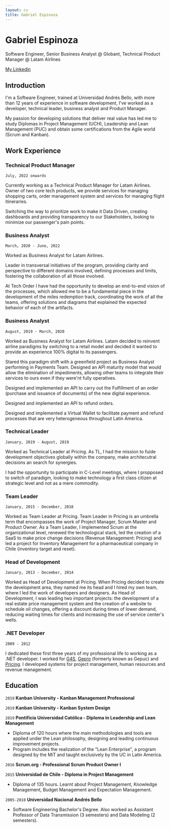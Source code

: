 ```yaml
---
layout: cv
title: Gabriel Espinoza
---
```

# Gabriel Espinoza
Software Engineer, Senior Business Analyst @ Globant, Technical Product Manager @ Latam Airlines

<div id="webaddress">
  <a href="https://www.linkedin.com/in/espinozag/">My Linkedin</a>
</div>


## Introduction

I'm a Software Engineer, trained at Universidad Andrés Bello, with more than 12 years of experience in software development, I've worked as a developer, technical leader, business analyst and Product Manager.

My passion for developing solutions that deliver real value has led me to study Diplomas in Project Management (UCH), Leadership and Lean Management (PUC) and obtain some certifications from the Agile world (Scrum and Kanban).



## Work Experience

### Technical Product Manager
`July, 2022 onwards`

Currently working as a Technical Product Manager for Latam Airlines. Owner of two core tech products, we provide services for managing shopping carts, order management system and services for managing flight itineraries.

Switching the way to prioritize work to make it Data Driven, creating dashboards and providing transparency to our Stakeholders, looking to minimize our passenger's pain points.

### Business Analyst
`March, 2020 - June, 2022`

Worked as Business Analyst for Latam Airlines. 

Leader in transversal initiatives of the program, providing clarity and perspective to different domains involved, defining processes and limits, fostering the collaboration of all those involved.

At Tech Order I have had the opportunity to develop an end-to-end vision of the processes, which allowed me to be a fundamental piece in the development of the miles redemption track, coordinating the work of all the teams, offering solutions and diagrams that explained the expected behavior of each of the artifacts.

### Business Analyst
`August, 2019 - March, 2020`

Worked as Business Analyst for Latam Airlines. Latam decided to reinvent airline paradigms by switching to a retail model and decided it wanted to provide an experience 100% digital to its passengers.

Stared this paradigm shift with a greenfield project as Business Analyst performing in Payments Team. Designed an API maturity model that would allow the elimination of impediments, allowing other teams to integrate their services to ours even if they were'nt fully operatives.

Designed and implemented an API to carry out the Fulfillment of an order (purchase and issuance of documents) of the new digital experience.

Designed and implemented an API to refund orders.

Designed and implemented a Virtual Wallet to facilitate payment and refund processes that are very heterogeneous throughout Latin America.

### Technical Leader
`January, 2019 - August, 2019`

Worked as Technical Leader at Pricing.  As TL, I had the mission to fuide development objectives globally within the company, make architecutral decisions an search for synergies.

I had the opportunity to participate in C-Level meetings, where I propposed to switch of paradigm, looking to make technology a first class citizen at strategic level and not as a mere commodity.

### Team Leader
`January, 2015 - December, 2018`

Worked as Team Leader at Pricing.  Team Leader in Pricing is an umbrella term that encompasses the work of Project Manager, Scrum Master and Product Owner. As a Team Leader, I implemented Scrum at the organizational level, renewed the technological stack, led the creation of a SaaS to make price change decisions (Revenue Management: Pricing) and led a project for Inventory Management for a pharmaceutical company in Chile (inventory target and reset).

### Head of Development
`January, 2013 - December, 2014`

Worked as Head of Development at Pricing.  When Pricing decided to create the development area, they named me its head and I hired my own team, where I led the work of developers and designers.
As Head of Development, I was leading two important projects: the development of a real estate price management system and the creation of a website to schedule oil changes, offering a discount during times of lower demand, reducing waiting times for clients and increasing the use of service center's wells.

### .NET Developer
`2009 - 2012`

I dedicated these first three years of my professional life to working as a .NET developer. I worked for [G4S](https://www.g4s.com/es-cl), [Gepro](https://gepro.cl/) (formerly known as Gepuc) and [Pricing](https://www.pricing.cl/). I developed systems for project management, human resources and revenue management.



## Education


`2019`
__Kanban University - Kanban Management Professional__

`2019`
__Kanban University - Kanban System Design__

`2019`
__Pontificia Universidad Católica - Diploma in Leadership and Lean Management__

- Diploma of 120 hours where the main methodologies and tools are applied under the Lean philosophy, designing and leading continuous improvement projects.
- Program includes the realization of the "Lean Enterprise", a program designed by the MiT and taught exclusively by the UC in Latin America.

`2016`
__Scrum.org - Professional Scrum Product Owner I__

`2015`
__Universidad de Chile - Diploma in Project Management__

- Diploma of 135 hours. Learnt about Project Management, Knowledge Management, Budget Management and Expectation Management.

`2005-2010`
__Universidad Nacional Andrés Bello__

- Software Engineering Bachelor's Degree. Also worked as Assistant Professor of Data Transmission (3 semesters) and Data Modeling (2 semesters).

<!-- ### Footer 
         Last updated: 2022 
-->


